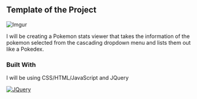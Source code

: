 <a name="readme-top"></a>

<!-- ABOUT THE PROJECT -->

## Template of the Project

![Imgur](https://imgur.com/tzs2dwx.png)

I will be creating a Pokemon stats viewer that takes the information of the pokemon selected from the cascading dropdown menu and lists them out like a Pokedex.

### Built With

I will be using CSS/HTML/JavaScript and JQuery

[![JQuery][JQuery.com]][JQuery-url]

<!-- MARKDOWN LINKS & IMAGES -->
<!-- https://www.markdownguide.org/basic-syntax/#reference-style-links -->

[JQuery.com]: https://img.shields.io/badge/jQuery-0769AD?style=for-the-badge&logo=jquery&logoColor=white
[JQuery-url]: https://jquery.com
